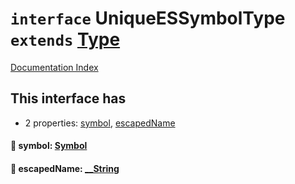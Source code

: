 # `interface` UniqueESSymbolType `extends` [Type](../interface.Type/README.md)

[Documentation Index](../README.md)

## This interface has

- 2 properties:
[symbol](#-symbol-symbol),
[escapedName](#-escapedname-__string)


#### 📄 symbol: [Symbol](../interface.Symbol/README.md)



#### 📄 escapedName: [\_\_String](../type.__String/README.md)




